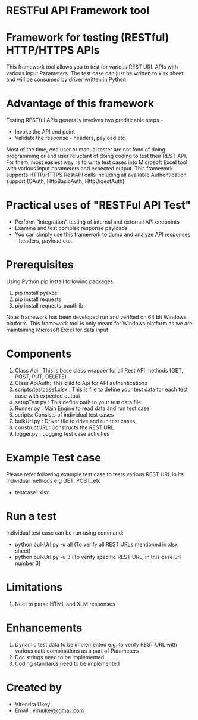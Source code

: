 RESTFul API Framework tool
====================================

Framework for testing (RESTful) HTTP/HTTPS APIs
=================================================
This framework tool allows you to test for various REST URL APIs with various Input Parameters.
The test case can just be written to xlsx sheet and will be consumed by driver written in Python


Advantage of this framework
============================
Testing RESTful APIs generally involves two prediticable steps -

- Invoke the API end point
- Validate the response - headers, payload etc

Most of the time, end user or manual tester are not fond of doing programming or end user reluctant of doing coding to test their REST API.
For them, most easiest way, is to write test cases into Microsoft Excel tool with various input parameters and expected output.
This framework supports HTTP/HTTPS RestAPI calls including all available Authentication support (OAuth, HttpBasicAuth, HttpDigestAuth)


# Practical uses of "RESTFul API Test"
- Perform "integration" testing of internal and external API endpoints
- Examine and test complex response payloads
- You can simply use this framework to dump and analyze API responses - headers, payload etc.


Prerequisites
================
Using Python pip install following packages:
1. pip install pyexcel
2. pip install requests
3. pip install requests_oauthlib

Note: framework has been developed run and verified on 64 bit Windows platform. 
This framework tool is only meant for Windows platform as we are maintaining Microsoft Excel for data input

Components
===========
1. Class Api : This is base class wrapper for all Rest API methods (GET, POST, PUT, DELETE)
2. Class ApiAuth: This clild to Api for API authentications
3. scripts/testcase1.xlsx : This is file to define your test data for each test case with expected output
4. setupTest.py : This define path to your test data file
5. Runner.py : Main Engine to read data and run test case
6. scripts: Consists of individual test cases
7. bulkUrl.py : Driver file to drive and run test cases
8. constructURL: Constructs the REST URL
9. logger.py : Logging test case activities

Example Test case
=================
Please refer following example test case to tests various REST URL in its individual methods e.g GET, POST..etc
- testcase1.xlsx

Run a test
==========
Individual test case can be run using command:
- python bulkUrl.py -u all (To verify all REST URLs mentioned in xlsx sheet)
- python bulkUrl.py -u 3 (To verify specific REST URL, in this case url number 3)


Limitations
=============
1. Neet to parse HTML and XLM responses

Enhancements
=============
1. Dynamic test data to be implemented e.g. to verify REST URL with various data combinations as a part of Parameters
2. Doc strings need to be implemented
3. Coding standards need to be implemented

Created by
===========
- Virendra Ukey
- Email : viruukey@gmail.com